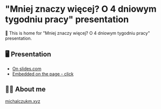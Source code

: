 # "Mniej znaczy więcej? O 4 dniowym tygodniu pracy" presentation

👋 This is home for "Mniej znaczy więcej? O 4 dniowym tygodniu pracy" presentation.

## 🖥️ Presentation

- [On slides.com](https://slides.com/michalczukm/4-day-work-week-presentation-pl)
- [Embedded on the page - click](https://michalczukm.github.io/4-day-work-week-presentation/)

## 🧑‍💻 About me

[michalczukm.xyz](https://michalczukm.xyz)

